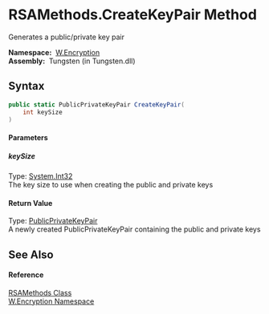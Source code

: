 RSAMethods.CreateKeyPair Method
===============================
   Generates a public/private key pair

  **Namespace:**  [W.Encryption][1]  
  **Assembly:**  Tungsten (in Tungsten.dll)

Syntax
------

```csharp
public static PublicPrivateKeyPair CreateKeyPair(
	int keySize
)
```

#### Parameters

##### *keySize*
Type: [System.Int32][2]  
The key size to use when creating the public and private keys

#### Return Value
Type: [PublicPrivateKeyPair][3]  
A newly created PublicPrivateKeyPair containing the public and private keys

See Also
--------

#### Reference
[RSAMethods Class][4]  
[W.Encryption Namespace][1]  

[1]: ../README.md
[2]: http://msdn.microsoft.com/en-us/library/td2s409d
[3]: ../PublicPrivateKeyPair/README.md
[4]: README.md